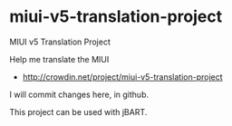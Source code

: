 miui-v5-translation-project
===========================

MIUI v5 Translation Project

Help me translate the MIUI

- http://crowdin.net/project/miui-v5-translation-project

I will commit changes here, in github.

This project can be used with jBART.
